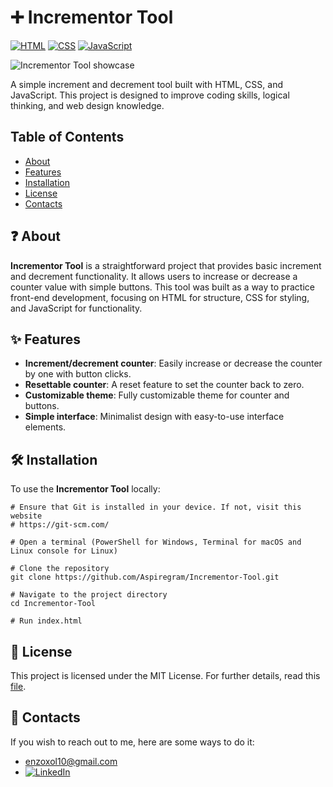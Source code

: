 # ➕ Incrementor Tool

[![HTML](https://img.shields.io/badge/HTML-%23E34F26.svg?logo=html5&logoColor=white)](https://github.com/topics/html5)
[![CSS](https://img.shields.io/badge/CSS-1572B6?logo=css3&logoColor=fff)](https://github.com/topics/css3)
[![JavaScript](https://img.shields.io/badge/JavaScript-F7DF1E?logo=javascript&logoColor=000)](https://github.com/topics/javascript)

![Incrementor Tool showcase](img/showcase.gif)

A simple increment and decrement tool built with HTML, CSS, and JavaScript. This project is designed to improve coding skills, logical thinking, and web design knowledge.

## Table of Contents

- [About](#-about)
- [Features](#-features)
- [Installation](#️-installation)
- [License](#-license)
- [Contacts](#-contacts)

## ❓ About

**Incrementor Tool** is a straightforward project that provides basic increment and decrement functionality. It allows users to increase or decrease a counter value with simple buttons. This tool was built as a way to practice front-end development, focusing on HTML for structure, CSS for styling, and JavaScript for functionality.

## ✨ Features

- **Increment/decrement counter**: Easily increase or decrease the counter by one with button clicks.
- **Resettable counter**: A reset feature to set the counter back to zero.
- **Customizable theme**: Fully customizable theme for counter and buttons.
- **Simple interface**: Minimalist design with easy-to-use interface elements.

## 🛠️ Installation

To use the **Incrementor Tool** locally:

```shell
# Ensure that Git is installed in your device. If not, visit this website
# https://git-scm.com/

# Open a terminal (PowerShell for Windows, Terminal for macOS and Linux console for Linux)

# Clone the repository
git clone https://github.com/Aspiregram/Incrementor-Tool.git

# Navigate to the project directory
cd Incrementor-Tool

# Run index.html
```

## 📜 License

This project is licensed under the MIT License. For further details, read this [file](LICENSE).

## 💬 Contacts

If you wish to reach out to me, here are some ways to do it:

- <enzoxol10@gmail.com>
- [![LinkedIn](https://img.shields.io/badge/Linkedin-%230077B5.svg?logo=linkedin&logoColor=white)](https://www.linkedin.com/in/enzo-scholl)
